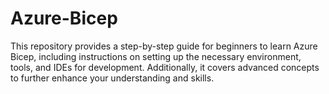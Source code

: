 # Azure-Bicep
This repository provides a step-by-step guide for beginners to learn Azure Bicep, including instructions on setting up the necessary environment, tools, and IDEs for development. Additionally, it covers advanced concepts to further enhance your understanding and skills.

